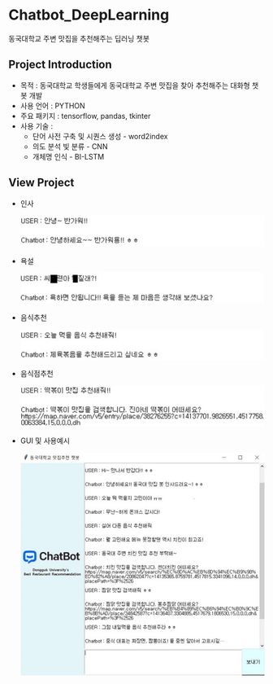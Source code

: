 # Chatbot_DeepLearning 

동국대학교 주변 맛집을 추천해주는 딥러닝 챗봇




## Project Introduction
- 목적 : 동국대학교 학생들에게 동국대학교 주변 맛집을 찾아 추천해주는 대화형 챗봇 개발
- 사용 언어 : PYTHON
- 주요 패키지 : tensorflow, pandas, tkinter
- 사용 기술 :
  - 단어 사전 구축 및 시퀀스 생성 - word2index
  - 의도 분석 빛 분류 - CNN
  - 개체명 인식 - BI-LSTM



## View Project 
- 인사

  ![인사](./images/인사.JPG)


- 욕설

  ![욕설](./images/욕설.JPG)


- 음식추천

  ![음식추천](./images/음식추천.JPG)


- 음식점추천

  ![음식점추천](./images/음식점추천.JPG)


- GUI 및 사용예시

  ![사용예시](./images/사용예시.JPG)
